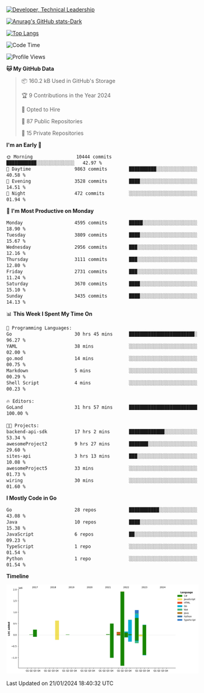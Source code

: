 <div>
  <a href="https://www.linkedin.com/in/arielpineiro/" target="_blank" rel="nofollow noopener noreferrer">
    <img src="https://img.shields.io/badge/-LinkedIn-%230077B5?style=for-the-badge&logo=linkedin&logoColor=white" alt="Developer, Technical Leadership" title="Ariel Piñeiro">
  </a>
</div>

[![Anurag's GitHub stats-Dark](https://github-readme-stats.vercel.app/api?username=arielsrv&show_icons=true&theme=dark#gh-dark-mode-only)](https://github.com/anuraghazra/github-readme-stats#gh-dark-mode-only)

[![Top Langs](https://github-readme-stats.vercel.app/api/top-langs/?username=arielsrv&layout=compact&langs_count=10&theme=dark#gh-dark-mode-only)](https://github.com/anuraghazra/github-readme-stats&theme=dark#gh-dark-mode-only)

<!--START_SECTION:waka-->
![Code Time](http://img.shields.io/badge/Code%20Time-475%20hrs%202%20mins-blue)

![Profile Views](http://img.shields.io/badge/Profile%20Views-2-blue)

**🐱 My GitHub Data** 

> 📦 160.2 kB Used in GitHub's Storage 
 > 
> 🏆 9 Contributions in the Year 2024
 > 
> 💼 Opted to Hire
 > 
> 📜 87 Public Repositories 
 > 
> 🔑 15 Private Repositories 
 > 
**I'm an Early 🐤** 

```text
🌞 Morning                10444 commits       ███████████░░░░░░░░░░░░░░   42.97 % 
🌆 Daytime                9863 commits        ██████████░░░░░░░░░░░░░░░   40.58 % 
🌃 Evening                3528 commits        ████░░░░░░░░░░░░░░░░░░░░░   14.51 % 
🌙 Night                  472 commits         ░░░░░░░░░░░░░░░░░░░░░░░░░   01.94 % 
```
📅 **I'm Most Productive on Monday** 

```text
Monday                   4595 commits        █████░░░░░░░░░░░░░░░░░░░░   18.90 % 
Tuesday                  3809 commits        ████░░░░░░░░░░░░░░░░░░░░░   15.67 % 
Wednesday                2956 commits        ███░░░░░░░░░░░░░░░░░░░░░░   12.16 % 
Thursday                 3111 commits        ███░░░░░░░░░░░░░░░░░░░░░░   12.80 % 
Friday                   2731 commits        ███░░░░░░░░░░░░░░░░░░░░░░   11.24 % 
Saturday                 3670 commits        ████░░░░░░░░░░░░░░░░░░░░░   15.10 % 
Sunday                   3435 commits        ████░░░░░░░░░░░░░░░░░░░░░   14.13 % 
```


📊 **This Week I Spent My Time On** 

```text
💬 Programming Languages: 
Go                       30 hrs 45 mins      ████████████████████████░   96.27 % 
YAML                     38 mins             ░░░░░░░░░░░░░░░░░░░░░░░░░   02.00 % 
go.mod                   14 mins             ░░░░░░░░░░░░░░░░░░░░░░░░░   00.75 % 
Markdown                 5 mins              ░░░░░░░░░░░░░░░░░░░░░░░░░   00.29 % 
Shell Script             4 mins              ░░░░░░░░░░░░░░░░░░░░░░░░░   00.23 % 

🔥 Editors: 
GoLand                   31 hrs 57 mins      █████████████████████████   100.00 % 

🐱‍💻 Projects: 
backend-api-sdk          17 hrs 2 mins       █████████████░░░░░░░░░░░░   53.34 % 
awesomeProject2          9 hrs 27 mins       ███████░░░░░░░░░░░░░░░░░░   29.60 % 
sites-api                3 hrs 13 mins       ███░░░░░░░░░░░░░░░░░░░░░░   10.08 % 
awesomeProject5          33 mins             ░░░░░░░░░░░░░░░░░░░░░░░░░   01.73 % 
wiring                   30 mins             ░░░░░░░░░░░░░░░░░░░░░░░░░   01.60 % 
```

**I Mostly Code in Go** 

```text
Go                       28 repos            ███████████░░░░░░░░░░░░░░   43.08 % 
Java                     10 repos            ████░░░░░░░░░░░░░░░░░░░░░   15.38 % 
JavaScript               6 repos             ██░░░░░░░░░░░░░░░░░░░░░░░   09.23 % 
TypeScript               1 repo              ░░░░░░░░░░░░░░░░░░░░░░░░░   01.54 % 
Python                   1 repo              ░░░░░░░░░░░░░░░░░░░░░░░░░   01.54 % 
```



**Timeline**

![Lines of Code chart](https://raw.githubusercontent.com/arielsrv/arielsrv/main/assets/bar_graph.png)


 Last Updated on 21/01/2024 18:40:32 UTC
<!--END_SECTION:waka-->
